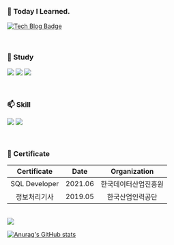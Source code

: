 <br>

### 💬 Today I Learned.
[![Tech Blog Badge](http://img.shields.io/badge/-Blog-black?style=flat-square&logo=github&link=https://dongjun6343.github.io/)](https://dongjun6343.github.io/)

<br>

### 🌱 Study
<img src="https://img.shields.io/badge/-SpringBoot-6DB33F?logo=Spring&logoColor="> <img src="https://img.shields.io/badge/-JPA-59666C?logo=Hibernate&logoColor=white">  <img src="https://img.shields.io/badge/-Kafka-231F20?logo=Apache Kafka&logoColor="> 
 
<br>

### 📫 Skill  
  <!-- 자바 -->
  <img src="https://img.shields.io/badge/-Java-007396?logo=java&logoColor="> <img src="https://img.shields.io/badge/-SQL-F80000?logo=oracle&logoColor=">
  
<br>

### 📖 Certificate

|Certificate|Date|Organization|
|:---:|:---:|:---:|
|SQL Developer|2021.06|한국데이터산업진흥원|
|정보처리기사|2019.05|한국산업인력공단|

<br>
<a href="https://github.com/dongjun6343"><img src="https://hits.seeyoufarm.com/api/count/incr/badge.svg?url=https%3A%2F%2Fgithub.com%2Fdongjun6343&count_bg=%233DB2C8&title_bg=%23555555&icon=staffbase.svg&icon_color=%23E7E7E7&title=hits&edge_flat=true"/></a>
<br>

[![Anurag's GitHub stats](https://github-readme-stats.vercel.app/api?username=dongjun6343&theme=buefy&show_icons=true)](https://github.com/dongjun6343/github-readme-stats)

<br>
<br>




<!--
**dongjun6343/dongjun6343** is a ✨ _special_ ✨ repository because its `README.md` (this file) appears on your GitHub profile.

<img src="https://img.shields.io/badge/이름-색상코드?style=flat-square&logo=로고명&logoColor=로고색"/>

<img src="https://img.shields.io/badge/Firebase-FFCA28?style=flat-square&logo=firebase&logoColor=white"/>

공식 로고 색상과 정확한 로고 이름 모아보는 사이트
https://simpleicons.org/


### 🛠️ Tool
  
  <img src="https://img.shields.io/badge/-Eclipse-2C2255?logo=eclipseide&logoColor=">
  
  
  <img src="https://img.shields.io/badge/-SQL Developer-F80000?logo=oracle&logoColor=">

  
  
  <img src="https://img.shields.io/badge/-Git-F05032?logo=Git&logoColor=white"> <img src="https://img.shields.io/badge/-SVC-FF3E00?logo=SVC&logoColor=white">

<br>


Here are some ideas to get you started:

- 🔭 I’m currently working on ...
- 🌱 I’m currently learning ...
- 👯 I’m looking to collaborate on ...
- 🤔 I’m looking for help with ...
- 💬 Ask me about ...
- 📫 How to reach me: ...
- 😄 Pronouns: ...
- ⚡ Fun fact: ...
-->
